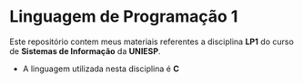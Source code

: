 # Linguagem de Programação 1

Este repositório contem meus materiais referentes a disciplina **LP1** do curso de **Sistemas de Informação** da **UNIESP**.

* A linguagem utilizada nesta disciplina é **C**